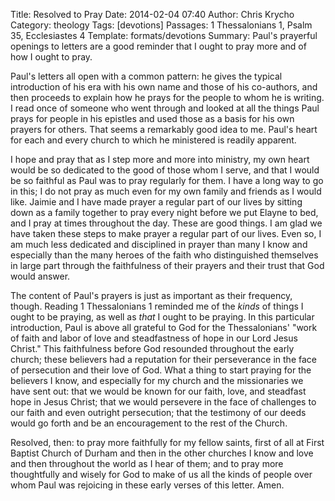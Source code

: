 Title: Resolved to Pray
Date: 2014-02-04 07:40
Author: Chris Krycho
Category: theology
Tags: [devotions]
Passages: 1 Thessalonians 1, Psalm 35, Ecclesiastes 4
Template: formats/devotions
Summary: Paul's prayerful openings to letters are a good reminder that I ought to pray more and of how I ought to pray.

Paul's letters all open with a common pattern: he gives the typical introduction
of his era with his own name and those of his co-authors, and then proceeds to
explain how he prays for the people to whom he is writing. I read once of
someone who went through and looked at all the things Paul prays for people in
his epistles and used those as a basis for his own prayers for others. That
seems a remarkably good idea to me. Paul's heart for each and every church to
which he ministered is readily apparent.

I hope and pray that as I step more and more into ministry, my own heart would
be so dedicated to the good of those whom I serve, and that I would be so
faithful as Paul was to pray regularly for them. I have a long way to go in
this; I do not pray as much even for my own family and friends as I would like.
Jaimie and I have made prayer a regular part of our lives by sitting down as a
family together to pray every night before we put Elayne to bed, and I pray at
times throughout the day. These are good things. I am glad we have taken these
steps to make prayer a regular part of our lives. Even so, I am much less
dedicated and disciplined in prayer than many I know and especially than the
many heroes of the faith who distinguished themselves in large part through the
faithfulness of their prayers and their trust that God would answer.

The content of Paul's prayers is just as important as their frequency, though.
Reading 1 Thessalonians 1 reminded me of the *kinds* of things I ought to be
praying, as well as *that* I ought to be praying. In this particular
introduction, Paul is above all grateful to God for the Thessalonians' "work of
faith  and labor of love and steadfastness of hope in our Lord Jesus Christ."
This faithfulness before God resounded throughout the early church; these
believers had a reputation for their perseverance in the face of persecution and
their love of God. What a thing to start praying for the believers I know, and
especially for my church and the missionaries we have sent out: that we would be
known for our faith, love, and steadfast hope in Jesus Christ; that we would
persevere in the face of challenges to our faith and even outright persecution;
that the testimony of our deeds would go forth and be an encouragement to the
rest of the Church.

Resolved, then: to pray more faithfully for my fellow saints, first of all at
First Baptist Church of Durham and then in the other churches I know and love
and then throughout the world as I hear of them; and to pray more thoughtfully
and wisely for God to make of us all the kinds of people over whom Paul was
rejoicing in these early verses of this letter. Amen.